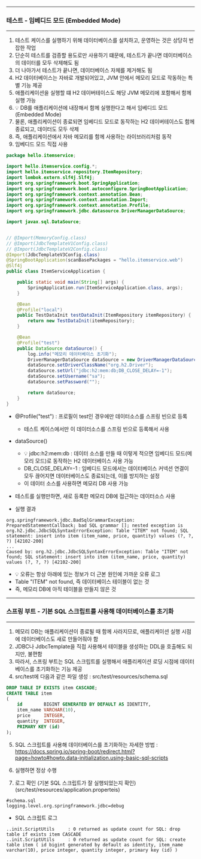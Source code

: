 -----
### 테스트 - 임베디드 모드 (Embedded Mode)
-----
1. 테스트 케이스를 실행하기 위해 데이터베이스를 설치하고, 운영하는 것은 상당히 번잡한 작업
2. 단순히 테스트를 검증할 용도로만 사용하기 떄문에, 테스트가 끝나면 데이터베이스의 데이터를 모두 삭제해도 됨
3. 더 나아가서 테스트가 끝나면, 데이터베이스 자체를 제거해도 됨
4. H2 데이터베이스는 자바로 개발되어있고, JVM 안에서 메모리 모드로 작동하는 특별 기능 제공
5. 애플리케이션을 실행할 떄 H2 데이버테이스도 해당 JVM 메모리에 포함해서 함께 실행 가능
6. 💡 DB를 애플리케이션에 내장해서 함께 실행한다고 해서 임베디드 모드(Embedded Mode)
7. 물론, 애플리케이션이 종료되면 임베디드 모드로 동작하는 H2 데이버테이스도 함께 종료되고, 데이터도 모두 삭제
8. 즉, 애플리케이션에서 자바 메모리를 함께 사용하는 라이브러리처럼 동작
9. 임베디드 모드 직접 사용
```java
package hello.itemservice;

import hello.itemservice.config.*;
import hello.itemservice.repository.ItemRepository;
import lombok.extern.slf4j.Slf4j;
import org.springframework.boot.SpringApplication;
import org.springframework.boot.autoconfigure.SpringBootApplication;
import org.springframework.context.annotation.Bean;
import org.springframework.context.annotation.Import;
import org.springframework.context.annotation.Profile;
import org.springframework.jdbc.datasource.DriverManagerDataSource;

import javax.sql.DataSource;


// @Import(MemoryConfig.class)
// @Import(JdbcTemplateV1Config.class)
// @Import(JdbcTemplateV2Config.class)
@Import(JdbcTemplateV3Config.class)
@SpringBootApplication(scanBasePackages = "hello.itemservice.web")
@Slf4j
public class ItemServiceApplication {

	public static void main(String[] args) {
		SpringApplication.run(ItemServiceApplication.class, args);
	}

	@Bean
	@Profile("local")
	public TestDataInit testDataInit(ItemRepository itemRepository) {
		return new TestDataInit(itemRepository);
	}

	@Bean
	@Profile("test")
	public DataSource dataSource() {
		log.info("메모리 데이터베이스 초기화");
		DriverManagerDataSource dataSource = new DriverManagerDataSource();
		dataSource.setDriverClassName("org.h2.Driver");
		dataSource.setUrl("jdbc:h2:mem:db;DB_CLOSE_DELAY=-1");
		dataSource.setUsername("sa");
		dataSource.setPassword("");

		return dataSource;
	}
}
```
  - @Profile("test") : 프로필이 test인 경우에만 데이터소스를 스프링 빈으로 등록
    + 테스트 케이스에서만 이 데이터소스를 스프링 빈으로 등록해서 사용
      
  - dataSource()
    + 💡 jdbc:h2:mem:db : 데이터 소스를 만들 때 이렇게 적으면 임베디드 모드(메모리 모드)로 동작하는 H2 데이터베이스 사용 가능
    + DB_CLOSE_DELAY=-1 : 임베디드 모드에서는 데이터베이스 커넥션 연결이 모두 끊어지면 데이터베이스도 종료되는데, 이를 방지하는 설정
    + 이 데이터 소스를 사용하면 메모리 DB 사용 가능
  
  - 테스트를 실행만하면, 새로 등록한 메모리 DB에 접근하는 데이터소스 사용
  - 실행 결과
```
org.springframework.jdbc.BadSqlGrammarException: PreparedStatementCallback; bad SQL grammar []; nested exception is org.h2.jdbc.JdbcSQLSyntaxErrorException: Table "ITEM" not found; SQL statement: insert into item (item_name, price, quantity) values (?, ?, ?) [42102-200]
...
Caused by: org.h2.jdbc.JdbcSQLSyntaxErrorException: Table "ITEM" not found; SQL statement: insert into item (item_name, price, quantity) values (?, ?, ?) [42102-200]
```
   - 💡 오류는 항상 아래에 있는 정보가 더 근본 원인에 가까운 오류 로그
   - Table "ITEM" not found, 즉 데이터베이스 테이블이 없는 것
   - 즉, 메모리 DB에 아직 테이블을 만들지 않은 것

-----
### 스프링 부트 - 기본 SQL 스크립트를 사용해 데이터베이스를 초기화
-----
1. 메모리 DB는 애플리케이션이 종료될 때 함께 사라지므로, 애플리케이션 실행 시점에 데이터베이스도 새로 만들어줘야 함
2. JDBC나 JdbcTemplate을 직접 사용해서 테이블을 생성하는 DDL을 호출해도 되지만, 불편함
3. 따라서, 스프링 부트는 SQL 스크립트를 실행해서 애플리케이션 로딩 시점에 데이터베이스를 초기화하는 기능 제공
4. src/test에 다음과 같은 파일 생성 : src/test/resources/schema.sql
```sql
DROP TABLE IF EXISTS item CASCADE; 
CREATE TABLE item
(
    id        BIGINT GENERATED BY DEFAULT AS IDENTITY, 
    item_name VARCHAR(10),
    price     INTEGER, 
    quantity  INTEGER,
    PRIMARY KEY (id) 
);
```
5. SQL 스크립트를 사용해 데이터베이스를 초기화하는 자세한 방법 : https://docs.spring.io/spring-boot/redirect.html?page=howto#howto.data-initialization.using-basic-sql-scripts

6. 실행하면 정상 수행

7. 로그 확인 (기본 SQL 스크립트가 잘 실행되었는지 확인) (src/test/resources/application.properteis)
```properties
#schema.sql
logging.level.org.springframework.jdbc=debug
```
  - SQL 스크립트 로그
```
..init.ScriptUtils     : 0 returned as update count for SQL: drop table if exists item CASCADE
..init.ScriptUtils     : 0 returned as update count for SQL: create table item ( id bigint generated by default as identity, item_name varchar(10), price integer, quantity integer, primary key (id) )
```

